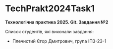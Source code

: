 # TechPrakt2024Task1
**Технологічна практика 2025. Git. Завдання №2**

Список студентів, які виконали завдання:
* Плечистий Єгор Дмитрович, група ІПЗ-23-1
